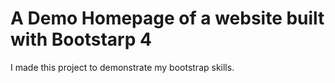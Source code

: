 # A Demo Homepage of a website built with Bootstarp 4
I made this project to demonstrate my bootstrap skills.

